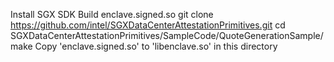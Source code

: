 

Install SGX SDK
Build enclave.signed.so
git clone https://github.com/intel/SGXDataCenterAttestationPrimitives.git
cd SGXDataCenterAttestationPrimitives/SampleCode/QuoteGenerationSample/
make
Copy 'enclave.signed.so' to 'libenclave.so' in this directory